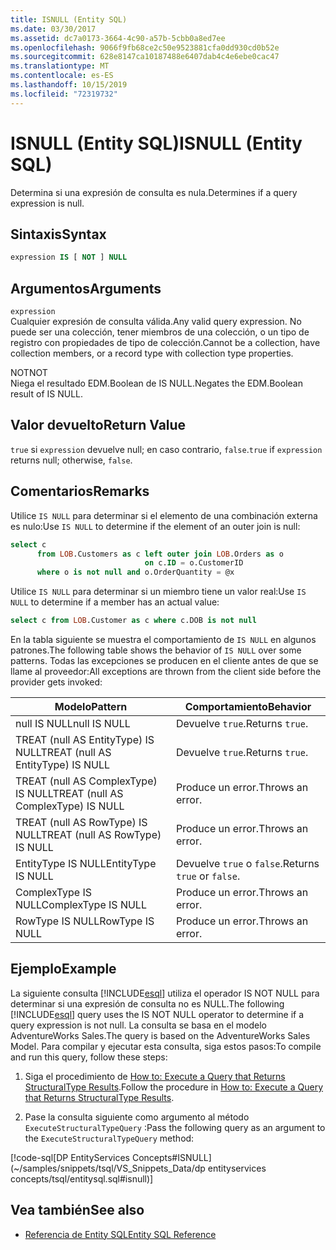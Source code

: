 ```yaml
---
title: ISNULL (Entity SQL)
ms.date: 03/30/2017
ms.assetid: dc7a0173-3664-4c90-a57b-5cbb0a8ed7ee
ms.openlocfilehash: 9066f9fb68ce2c50e9523881cfa0dd930cd0b52e
ms.sourcegitcommit: 628e8147ca10187488e6407dab4c4e6ebe0cac47
ms.translationtype: MT
ms.contentlocale: es-ES
ms.lasthandoff: 10/15/2019
ms.locfileid: "72319732"
---
```

# <a name="isnull-entity-sql"></a><span data-ttu-id="06eb1-102">ISNULL (Entity SQL)</span><span class="sxs-lookup"><span data-stu-id="06eb1-102">ISNULL (Entity SQL)</span></span>
<span data-ttu-id="06eb1-103">Determina si una expresión de consulta es nula.</span><span class="sxs-lookup"><span data-stu-id="06eb1-103">Determines if a query expression is null.</span></span>  
  
## <a name="syntax"></a><span data-ttu-id="06eb1-104">Sintaxis</span><span class="sxs-lookup"><span data-stu-id="06eb1-104">Syntax</span></span>  
  
```sql  
expression IS [ NOT ] NULL  
```  
  
## <a name="arguments"></a><span data-ttu-id="06eb1-105">Argumentos</span><span class="sxs-lookup"><span data-stu-id="06eb1-105">Arguments</span></span>  
 `expression`  
 <span data-ttu-id="06eb1-106">Cualquier expresión de consulta válida.</span><span class="sxs-lookup"><span data-stu-id="06eb1-106">Any valid query expression.</span></span> <span data-ttu-id="06eb1-107">No puede ser una colección, tener miembros de una colección, o un tipo de registro con propiedades de tipo de colección.</span><span class="sxs-lookup"><span data-stu-id="06eb1-107">Cannot be a collection, have collection members, or a record type with collection type properties.</span></span>  
  
 <span data-ttu-id="06eb1-108">NOT</span><span class="sxs-lookup"><span data-stu-id="06eb1-108">NOT</span></span>  
 <span data-ttu-id="06eb1-109">Niega el resultado EDM.Boolean de IS NULL.</span><span class="sxs-lookup"><span data-stu-id="06eb1-109">Negates the EDM.Boolean result of IS NULL.</span></span>  
  
## <a name="return-value"></a><span data-ttu-id="06eb1-110">Valor devuelto</span><span class="sxs-lookup"><span data-stu-id="06eb1-110">Return Value</span></span>  
 <span data-ttu-id="06eb1-111">`true` si `expression` devuelve null; en caso contrario, `false`.</span><span class="sxs-lookup"><span data-stu-id="06eb1-111">`true` if `expression` returns null; otherwise, `false`.</span></span>  
  
## <a name="remarks"></a><span data-ttu-id="06eb1-112">Comentarios</span><span class="sxs-lookup"><span data-stu-id="06eb1-112">Remarks</span></span>  
 <span data-ttu-id="06eb1-113">Utilice `IS NULL` para determinar si el elemento de una combinación externa es nulo:</span><span class="sxs-lookup"><span data-stu-id="06eb1-113">Use `IS NULL` to determine if the element of an outer join is null:</span></span>  
  
```sql  
select c   
      from LOB.Customers as c left outer join LOB.Orders as o   
                              on c.ID = o.CustomerID    
      where o is not null and o.OrderQuantity = @x  
```  
  
 <span data-ttu-id="06eb1-114">Utilice `IS NULL` para determinar si un miembro tiene un valor real:</span><span class="sxs-lookup"><span data-stu-id="06eb1-114">Use `IS NULL` to determine if a member has an actual value:</span></span>  
  
```sql  
select c from LOB.Customer as c where c.DOB is not null  
```  
  
 <span data-ttu-id="06eb1-115">En la tabla siguiente se muestra el comportamiento de `IS NULL` en algunos patrones.</span><span class="sxs-lookup"><span data-stu-id="06eb1-115">The following table shows the behavior of `IS NULL` over some patterns.</span></span> <span data-ttu-id="06eb1-116">Todas las excepciones se producen en el cliente antes de que se llame al proveedor:</span><span class="sxs-lookup"><span data-stu-id="06eb1-116">All exceptions are thrown from the client side before the provider gets invoked:</span></span>  
  
|<span data-ttu-id="06eb1-117">Modelo</span><span class="sxs-lookup"><span data-stu-id="06eb1-117">Pattern</span></span>|<span data-ttu-id="06eb1-118">Comportamiento</span><span class="sxs-lookup"><span data-stu-id="06eb1-118">Behavior</span></span>|  
|-------------|--------------|  
|<span data-ttu-id="06eb1-119">null IS NULL</span><span class="sxs-lookup"><span data-stu-id="06eb1-119">null IS NULL</span></span>|<span data-ttu-id="06eb1-120">Devuelve `true`.</span><span class="sxs-lookup"><span data-stu-id="06eb1-120">Returns `true`.</span></span>|  
|<span data-ttu-id="06eb1-121">TREAT (null AS EntityType) IS NULL</span><span class="sxs-lookup"><span data-stu-id="06eb1-121">TREAT (null AS EntityType) IS NULL</span></span>|<span data-ttu-id="06eb1-122">Devuelve `true`.</span><span class="sxs-lookup"><span data-stu-id="06eb1-122">Returns `true`.</span></span>|  
|<span data-ttu-id="06eb1-123">TREAT (null AS ComplexType) IS NULL</span><span class="sxs-lookup"><span data-stu-id="06eb1-123">TREAT (null AS ComplexType) IS NULL</span></span>|<span data-ttu-id="06eb1-124">Produce un error.</span><span class="sxs-lookup"><span data-stu-id="06eb1-124">Throws an error.</span></span>|  
|<span data-ttu-id="06eb1-125">TREAT (null AS RowType) IS NULL</span><span class="sxs-lookup"><span data-stu-id="06eb1-125">TREAT (null AS RowType) IS NULL</span></span>|<span data-ttu-id="06eb1-126">Produce un error.</span><span class="sxs-lookup"><span data-stu-id="06eb1-126">Throws an error.</span></span>|  
|<span data-ttu-id="06eb1-127">EntityType IS NULL</span><span class="sxs-lookup"><span data-stu-id="06eb1-127">EntityType IS NULL</span></span>|<span data-ttu-id="06eb1-128">Devuelve `true` o `false`.</span><span class="sxs-lookup"><span data-stu-id="06eb1-128">Returns `true` or `false`.</span></span>|  
|<span data-ttu-id="06eb1-129">ComplexType IS NULL</span><span class="sxs-lookup"><span data-stu-id="06eb1-129">ComplexType IS NULL</span></span>|<span data-ttu-id="06eb1-130">Produce un error.</span><span class="sxs-lookup"><span data-stu-id="06eb1-130">Throws an error.</span></span>|  
|<span data-ttu-id="06eb1-131">RowType IS NULL</span><span class="sxs-lookup"><span data-stu-id="06eb1-131">RowType IS NULL</span></span>|<span data-ttu-id="06eb1-132">Produce un error.</span><span class="sxs-lookup"><span data-stu-id="06eb1-132">Throws an error.</span></span>|  
  
## <a name="example"></a><span data-ttu-id="06eb1-133">Ejemplo</span><span class="sxs-lookup"><span data-stu-id="06eb1-133">Example</span></span>  
 <span data-ttu-id="06eb1-134">La siguiente consulta [!INCLUDE[esql](../../../../../../includes/esql-md.md)] utiliza el operador IS NOT NULL para determinar si una expresión de consulta no es NULL.</span><span class="sxs-lookup"><span data-stu-id="06eb1-134">The following [!INCLUDE[esql](../../../../../../includes/esql-md.md)] query uses the IS NOT NULL operator to determine if a query expression is not null.</span></span> <span data-ttu-id="06eb1-135">La consulta se basa en el modelo AdventureWorks Sales.</span><span class="sxs-lookup"><span data-stu-id="06eb1-135">The query is based on the AdventureWorks Sales Model.</span></span> <span data-ttu-id="06eb1-136">Para compilar y ejecutar esta consulta, siga estos pasos:</span><span class="sxs-lookup"><span data-stu-id="06eb1-136">To compile and run this query, follow these steps:</span></span>  
  
1. <span data-ttu-id="06eb1-137">Siga el procedimiento de [How to: Execute a Query that Returns StructuralType Results](../how-to-execute-a-query-that-returns-structuraltype-results.md).</span><span class="sxs-lookup"><span data-stu-id="06eb1-137">Follow the procedure in [How to: Execute a Query that Returns StructuralType Results](../how-to-execute-a-query-that-returns-structuraltype-results.md).</span></span>  
  
2. <span data-ttu-id="06eb1-138">Pase la consulta siguiente como argumento al método `ExecuteStructuralTypeQuery` :</span><span class="sxs-lookup"><span data-stu-id="06eb1-138">Pass the following query as an argument to the `ExecuteStructuralTypeQuery` method:</span></span>  
  
 [!code-sql[DP EntityServices Concepts#ISNULL](~/samples/snippets/tsql/VS_Snippets_Data/dp entityservices concepts/tsql/entitysql.sql#isnull)]  
  
## <a name="see-also"></a><span data-ttu-id="06eb1-139">Vea también</span><span class="sxs-lookup"><span data-stu-id="06eb1-139">See also</span></span>

- [<span data-ttu-id="06eb1-140">Referencia de Entity SQL</span><span class="sxs-lookup"><span data-stu-id="06eb1-140">Entity SQL Reference</span></span>](entity-sql-reference.md)
